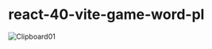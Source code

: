 # react-40-vite-game-word-pl

![Clipboard01](https://user-images.githubusercontent.com/61388692/202042059-d36557fa-ad79-4f14-ad17-8940c866f053.png)
